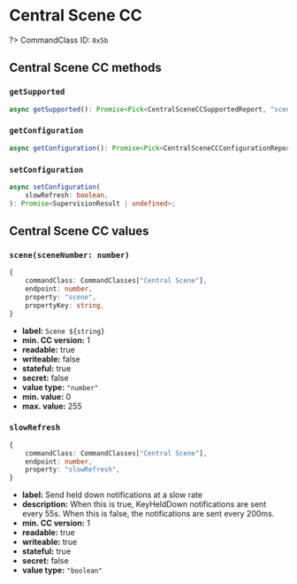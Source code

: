 # Central Scene CC

?> CommandClass ID: `0x5b`

## Central Scene CC methods

### `getSupported`

```ts
async getSupported(): Promise<Pick<CentralSceneCCSupportedReport, "sceneCount" | "supportsSlowRefresh" | "supportedKeyAttributes"> | undefined>;
```

### `getConfiguration`

```ts
async getConfiguration(): Promise<Pick<CentralSceneCCConfigurationReport, "slowRefresh"> | undefined>;
```

### `setConfiguration`

```ts
async setConfiguration(
	slowRefresh: boolean,
): Promise<SupervisionResult | undefined>;
```

## Central Scene CC values

### `scene(sceneNumber: number)`

```ts
{
	commandClass: CommandClasses["Central Scene"],
	endpoint: number,
	property: "scene",
	propertyKey: string,
}
```

- **label:** `Scene ${string}`
- **min. CC version:** 1
- **readable:** true
- **writeable:** false
- **stateful:** true
- **secret:** false
- **value type:** `"number"`
- **min. value:** 0
- **max. value:** 255

### `slowRefresh`

```ts
{
	commandClass: CommandClasses["Central Scene"],
	endpoint: number,
	property: "slowRefresh",
}
```

- **label:** Send held down notifications at a slow rate
- **description:** When this is true, KeyHeldDown notifications are sent every 55s. When this is false, the notifications are sent every 200ms.
- **min. CC version:** 1
- **readable:** true
- **writeable:** true
- **stateful:** true
- **secret:** false
- **value type:** `"boolean"`
